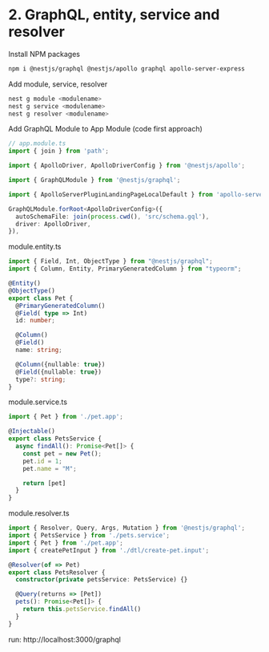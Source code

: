 # 2. GraphQL, entity, service and resolver

Install NPM packages
```bash
npm i @nestjs/graphql @nestjs/apollo graphql apollo-server-express
```

Add module, service, resolver
```bash
nest g module <modulename>
nest g service <modulename>
nest g resolver <modulename>
```

Add GraphQL Module to App Module (code first approach)
```typescript
// app.module.ts
import { join } from 'path';

import { ApolloDriver, ApolloDriverConfig } from '@nestjs/apollo';

import { GraphQLModule } from '@nestjs/graphql';

import { ApolloServerPluginLandingPageLocalDefault } from 'apollo-server-core';

GraphQLModule.forRoot<ApolloDriverConfig>({
  autoSchemaFile: join(process.cwd(), 'src/schema.gql'),
  driver: ApolloDriver,
}),
```

module.entity.ts
```typescript
import { Field, Int, ObjectType } from "@nestjs/graphql";
import { Column, Entity, PrimaryGeneratedColumn } from "typeorm";

@Entity()
@ObjectType()
export class Pet {
  @PrimaryGeneratedColumn()
  @Field( type => Int)
  id: number;

  @Column()
  @Field()
  name: string;

  @Column({nullable: true})
  @Field({nullable: true})
  type?: string;
}

```

module.service.ts
```typescript
import { Pet } from './pet.app';

@Injectable()
export class PetsService {
  async findAll(): Promise<Pet[]> {
    const pet = new Pet();
    pet.id = 1;
    pet.name = "M";

    return [pet]
  }
}
```

module.resolver.ts
```typescript
import { Resolver, Query, Args, Mutation } from '@nestjs/graphql';
import { PetsService } from './pets.service';
import { Pet } from './pet.app';
import { createPetInput } from './dtl/create-pet.input';

@Resolver(of => Pet)
export class PetsResolver {
  constructor(private petsService: PetsService) {}

  @Query(returns => [Pet])
  pets(): Promise<Pet[]> {
    return this.petsService.findAll()
  }
}
```

run: http://localhost:3000/graphql


